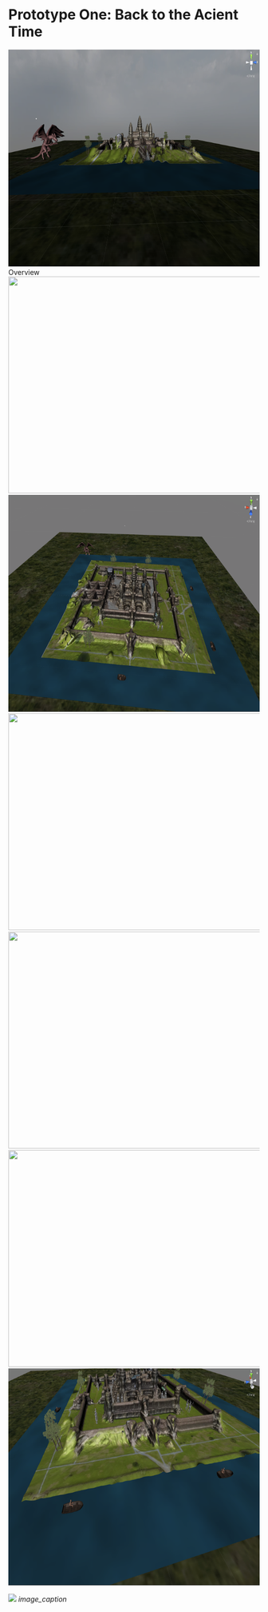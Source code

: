 # Prototype One: Back to the Acient Time





<img src="images/overview.png" width="800" height="434">
Overview
<img src="images/topview2.png" width="800" height="434">
<img src="images/overview2.png" width="800" height="434">
<img src="images/frontview.png" width="800" height="434">
<img src="images/closeview.png" width="800" height="434">
<img src="images/dragon.png" width="800" height="434">
<img src="images/boats.png" width="800" height="434">

![](images/topview2.png)
*image_caption*
